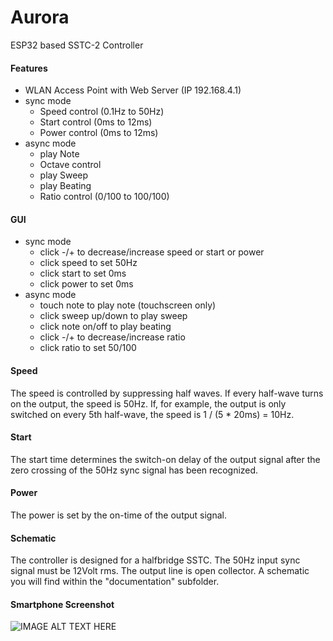 # Aurora
ESP32 based SSTC-2 Controller
#### Features
* WLAN Access Point with Web Server (IP 192.168.4.1)
* sync mode
  * Speed control (0.1Hz to 50Hz)
  * Start control (0ms to 12ms)
  * Power control (0ms to 12ms)
* async mode
  * play Note
  * Octave control
  * play Sweep
  * play Beating
  * Ratio control (0/100 to 100/100)

#### GUI
* sync mode
  * click -/+ to decrease/increase speed or start or power
  * click speed to set 50Hz
  * click start to set 0ms
  * click power to set 0ms
* async mode
  * touch note to play note (touchscreen only)
  * click sweep up/down to play sweep
  * click note on/off to play beating
  * click -/+ to decrease/increase ratio
  * click ratio to set 50/100

#### Speed
The speed is controlled by suppressing half waves. If every half-wave turns on the output, the speed is 50Hz. If, for example, the output is only switched on every 5th half-wave, the speed is 1 / (5 * 20ms) = 10Hz.
#### Start
The start time determines the switch-on delay of the output signal after the zero crossing of the 50Hz sync signal has been recognized.
#### Power
The power is set by the on-time of the output signal.
#### Schematic
The controller is designed for a halfbridge SSTC. The 50Hz input sync signal must be 12Volt rms. The output line is open collector. A schematic you will find within the "documentation" subfolder.
#### Smartphone Screenshot
![IMAGE ALT TEXT HERE](https://www.dorstel.de/github/Aurora_v1.2.png)
